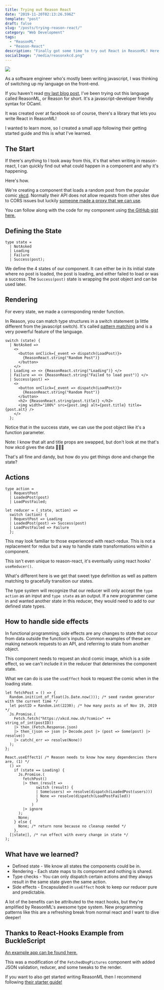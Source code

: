```yaml
---
title: Trying out Reason React
date: "2019-11-20T02:13:26.596Z"
template: "post"
draft: false
slug: "/posts/trying-reason-react/"
category: "Web Development"
tags:
  - "ReasonML"
  - "Reason-React"
description: "Finally got some time to try out React in ReasonML! Here's what I've learned!"
socialImage: "/media/reasonxkcd.png"
---
```


![](/media/../public/media/reasonxkcd.png)

As a software engineer who's mostly been writing  javascript, I was thinking of switching up my language on the front-end.

If you haven't read [my last blog post](/posts/diving-into-reasonml-as-a-javascript-dev/), I've been trying out this language called ReasonML, or Reason for short. It's a javascript-developer friendly syntax for OCaml.

It was created over at facebook so of course, there's a library that lets you write React in ReasonML!

I wanted to learn more, so I created a small app following their getting started guide and this is what I've learned.

## The Start

If there's anything to I took away from this, it's that when writing in reason-react, I can quickly find out what could happen in a component and why it's happening.  

Here's how.

We're creating a component that loads a random post from the popular comic [xkcd](https://xkcd.com/). Normally their API does not allow requests from other sites due to CORS issues but luckily [someone made a proxy that we can use](https://github.com/mrmartineau/xkcd-api).

You can follow along with the code for my component using [the GitHub gist here.](https://gist.github.com/Abdisalan/b7f9ffc8bde730729865463b7d46ec6a)

## Defining the State

```reason
type state =
  | NotAsked
  | Loading
  | Failure
  | Success(post);
```

We define the 4 states of our component. It can either be in its initial state where no post is loaded, the post is loading, and either failed to load or was a success. The `Success(post)` state is wrapping the post object and can be used later.

## Rendering

For every state, we made a corresponding render function.

In Reason, you can match type structures in a switch statement (a little different from the javascript switch). It's called [pattern matching](https://reasonml.github.io/docs/en/pattern-matching) and is a very powerful feature of the language.

```reason
switch (state) {
  | NotAsked =>
    <>
      <button onClick={_event => dispatch(LoadPost)}>
        {ReasonReact.string("Random Post")}
      </button>
    </>
  | Loading => <> {ReasonReact.string("Loading")} </>
  | Failure => <> {ReasonReact.string("Failed to load post")} </>
  | Success(post) =>
    <>
      <button onClick={_event => dispatch(LoadPost)}>
        {ReasonReact.string("Random Post")}
      </button>
      <h2> {ReasonReact.string(post.title)} </h2>
      <img width="100%" src={post.img} alt={post.title} title={post.alt} />
    </>
  };
```

Notice that in the success state, we can use the post object like it's a function parameter.

Note: I know that alt and title props are swapped, but don't look at me that's how xkcd gives the data 🤷🏾‍♂️

That's all fine and dandy, but how do you get things done and change the state?

## Actions

```reason
type action =
  | RequestPost
  | LoadedPost(post)
  | LoadPostFailed;

let reducer = (_state, action) =>
  switch (action) {
  | RequestPost => Loading
  | LoadedPost(post) => Success(post)
  | LoadPostFailed => Failure
  };
```

This may look familiar to those experienced with react-redux. This is not a replacement for redux but a way to handle state transformations within a component.

This isn't even unique to reason-react, it's eventually using react hooks' `useReducer()`.

What's different here is we get that sweet type definition as well as pattern matching to gracefully transition our states.

The type system will recognize that our reducer will only accept the `type action` as an input and `type state` as an output. If a new programmer came in and wanted another state in this reducer, they would need to add to our defined state types.

## How to handle side effects

In functional programming, side effects are any changes to state that occur from data outside the function's inputs. Common examples of these are making network requests to an API, and referring to state from another object.

This component needs to request an xkcd comic image, which is a side effect, so we can't include it in the reducer that determines the component state.

What we can do is use the `useEffect` hook to request the comic when in the loading state.

```reason
let fetchPost = () => {
  Random.init(int_of_float(Js.Date.now())); /* seed random generator with the current time */
  let postID = Random.int(2230); /* how many posts as of Nov 19, 2019  */
  Js.Promise.(
    Fetch.fetch("https://xkcd.now.sh/?comic=" ++ string_of_int(postID))
    |> then_(Fetch.Response.json)
    |> then_(json => json |> Decode.post |> (post => Some(post) |> resolve))
    |> catch(_err => resolve(None))
  );
};

React.useEffect1( /* Reason needs to know how many dependencies there are, (1) */
  () =>
    if (state == Loading) {
      Js.Promise.(
        fetchPost()
        |> then_(result =>
              switch (result) {
              | Some(users) => resolve(dispatch(LoadedPost(users)))
              | None => resolve(dispatch(LoadPostFailed))
              }
            )
        |> ignore
      );
      None;
    } else {
      None; /* return none because no cleanup needed */
    },
  [|state|], /* run effect with every change in state */
);
```

## What have we learned?

- Defined state - We know all states the components could be in.
- Rendering - Each state maps to its component and nothing is shared.
- Type checks - You can only dispatch certain actions and they always result in the same state given the same action.
- Side effects - Encapsulated in `useEffect` hook to keep our reducer pure and predictable.

 A lot of the benefits can be attributed to the react hooks, but they're amplified by ReasonML's awesome type system. New programming patterns like this are a refreshing break from normal react and I want to dive deeper!

## Thanks to React-Hooks Example from BuckleScript

[An example app can be found here.](https://github.com/BuckleScript/bucklescript/tree/1cca292c2e24ae34abcc49b2bef33fd38bee36e8/jscomp/bsb/templates/react-hooks)

This was a modification of the `FetchedDogPictures` component with added JSON validation, reducer, and some tweaks to the render.

If you want to also get started writing ReasonML then I recommend following [their starter guide!](https://reasonml.github.io/docs/en/installation)